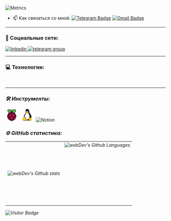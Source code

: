 ![Metrics](https://metrics.lecoq.io/smartmanru?template=classic&stars=1&people=1&achievements=1&base=header%2C%20activity%2C%20community%2C%20repositories%2C%20metadata&base.indepth=false&base.hireable=false&base.skip=false&stars=false&stars.limit=11&people=false&people.limit=24&people.identicons=false&people.identicons.hide=false&people.size=28&people.types=followers%2C%20following&people.shuffle=false&achievements=false&achievements.threshold=C&achievements.secrets=true&achievements.display=detailed&achievements.limit=0&config.timezone=Europe%2FMoscow)

- :mailbox: Как связаться со мной: [![Telegram Badge](https://img.shields.io/badge/-smartman_ru-blue?style=flat&logo=Telegram&logoColor=white)](https://t.me/smartman_ru) [![Gmail Badge](https://img.shields.io/badge/-Gmail-red?style=flat&logo=Gmail&logoColor=white)](mailto:bblkovo@gmail.com)

---

### 🤝 Социальные сети:

  <div id="badges">
    <a href="https://www.linkedin.com/in/smartmanru/" target="_blank">
      <img src="https://cdn-icons-png.flaticon.com/512/2504/2504799.png" width="40" height="40" alt="linkedin" />
    </a>
    <a href="https://t.me/smartman_ru" target="_blank">
      <img src="https://cdn-icons-png.flaticon.com/512/2111/2111646.png" width="40" height="40" alt="telegram group" />
    </a>
    
  </div>

---

### 💻 Технологии:
<i class="devicon-vscode-plain colored"></i>

<div>
<i class="devicon-ansible-plain colored" title="git" alt="git" width="40" height="40">&nbsp
</div>

---

### 🛠 Инструменты:

<div>
  <img src="https://github.com/devicons/devicon/blob/master/icons/raspberrypi/raspberrypi-original.svg" title="raspberrypi" alt="raspberrypi" width="40" height="40"/>&nbsp;
  <img src="https://github.com/devicons/devicon/blob/master/icons/linux/linux-original.svg" title="linux" alt="linux" width="40" height="40"/>&nbsp;
  <img src="https://upload.wikimedia.org/wikipedia/commons/e/e9/Notion-logo.svg" title="Notion" alt="Notion" width="40" height="40"/>&nbsp;
</div>

<!-- 
### 💻 Codewars:

![codewars](https://www.codewars.com/users/smartmanru/badges/large) -->

### ⚙️ GitHub статистика:
<table>
  <tr>
    <td>
      <img align="left" src="https://streak-stats.demolab.com?user=smartmanru&theme=dark&border_radius=8.2&date_format=M%20j%5B%2C%20Y%5D&card_width=521" alt="webDev's Github stats" />
    </td>
    <td>
      <img height="195px" align="right" alt="webDev's Github Languages" src="https://github-readme-stats-sigma-five.vercel.app/api/top-langs/?username=smartmanru&layout=compact&theme=vision-friendly-dark" />
    </td>
  </tr>
</table>

![Visitor Badge](https://visitor-badge.laobi.icu/badge?page_id=smartmanru)

<link rel="stylesheet" href="https://cdn.jsdelivr.net/gh/devicons/devicon@v2.15.1/devicon.min.css">
          
